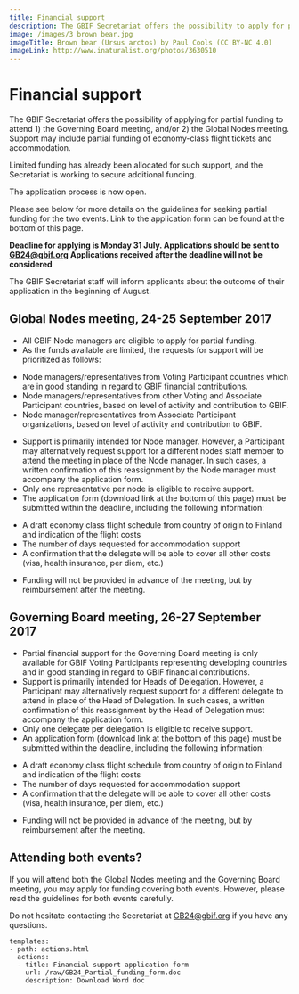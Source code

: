 ```yaml
---
title: Financial support
description: The GBIF Secretariat offers the possibility to apply for partial funding to attend the Governing Board meeting.
image: /images/3 brown bear.jpg
imageTitle: Brown bear (Ursus arctos) by Paul Cools (CC BY-NC 4.0)
imageLink: http://www.inaturalist.org/photos/3630510
---
```


# Financial support

The GBIF Secretariat offers the possibility of applying for partial funding to attend 1) the Governing Board meeting, and/or 2) the Global Nodes meeting. Support may include partial funding of economy-class flight tickets and accommodation. 

Limited funding has already been allocated for such support, and the Secretariat is working to secure additional funding. 

The application process is now open.  

Please see below for more details on the guidelines for seeking partial funding for the two events. Link to the application form can be found at the bottom of this page. 

**Deadline for applying is Monday 31 July. Applications should be sent to [GB24@gbif.org](mailto:GB24@gbif.org)**
**Applications received after the deadline will not be considered**

The GBIF Secretariat staff will inform applicants about the outcome of their application in the beginning of August.  

## Global Nodes meeting, 24-25 September 2017

- All GBIF Node managers are eligible to apply for partial funding. 
-	As the funds available are limited, the requests for support will be prioritized as follows: 
  +	Node managers/representatives from Voting Participant countries which are in good standing in regard to GBIF financial contributions.
  +	Node managers/representatives from other Voting and Associate Participant countries, based on level of activity and contribution to GBIF.
  +	Node manager/representatives from Associate Participant organizations, based on level of activity and contribution to GBIF.
-	Support is primarily intended for Node manager. However, a Participant may alternatively request support for a different nodes staff member to attend the meeting in place of the Node manager. In such cases, a written confirmation of this reassignment by the Node manager must accompany the application form.  
-	Only one representative per node is eligible to receive support.
-	The application form (download link at the bottom of this page) must be submitted within the deadline, including the following information: 
  +	A draft economy class flight schedule from country of origin to Finland and indication of the flight costs
  +	The number of days requested for accommodation support
  +	A confirmation that the delegate will be able to cover all other costs (visa, health insurance, per diem, etc.) 
-	Funding will not be provided in advance of the meeting, but by reimbursement after the meeting. 

## Governing Board meeting, 26-27 September 2017

-	Partial financial support for the Governing Board meeting is only available for GBIF Voting Participants representing developing countries and in good standing in regard to GBIF financial contributions. 
-	Support is primarily intended for Heads of Delegation. However, a Participant may alternatively request support for a different delegate to attend in place of the Head of Delegation.  In such cases, a written confirmation of this reassignment by the Head of Delegation must accompany the application form.  
-	Only one delegate per delegation is eligible to receive support.
-	An application form (download link at the bottom of this page) must be submitted within the deadline, including the following information: 
  +	A draft economy class flight schedule from country of origin to Finland and indication of the flight costs
  +	The number of days requested for accommodation support
  +	A confirmation that the delegate will be able to cover all other costs (visa, health insurance, per diem, etc.) 
- Funding will not be provided in advance of the meeting, but by reimbursement after the meeting. 

## Attending both events?

If you will attend both the Global Nodes meeting and the Governing Board meeting, you may apply for funding covering both events. However, please read the guidelines for both events carefully. 


Do not hesitate contacting the Secretariat at [GB24@gbif.org](mailto:GB24@gbif.org) if you have any questions. 


```styledYaml
templates:
- path: actions.html
  actions:
  - title: Financial support application form
    url: /raw/GB24_Partial_funding_form.doc
    description: Download Word doc
```
